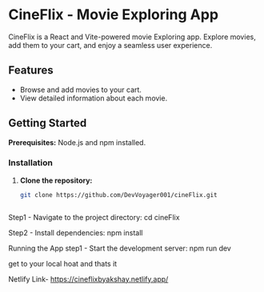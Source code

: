 # CineFlix - Movie Exploring App

CineFlix is a React and Vite-powered movie Exploring app. Explore movies, add them to your cart, and enjoy a seamless user experience.

## Features

- Browse and add movies to your cart.
- View detailed information about each movie.

## Getting Started

**Prerequisites:** Node.js and npm installed.

### Installation

1. **Clone the repository:**

   ```bash
   git clone https://github.com/DevVoyager001/cineFlix.git



Step1 - Navigate to the project directory:
cd cineFlix

Step2 - Install dependencies:
npm install


Running the App
step1 - Start the development server:
npm run dev

get to your local hoat and thats it


Netlify Link- https://cineflixbyakshay.netlify.app/

